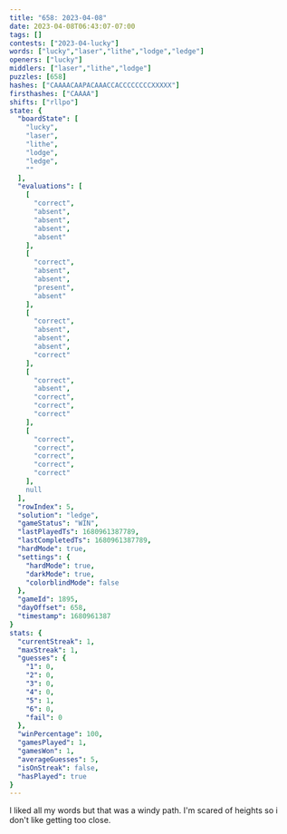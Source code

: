 ```yaml
---
title: "658: 2023-04-08"
date: 2023-04-08T06:43:07-07:00
tags: []
contests: ["2023-04-lucky"]
words: ["lucky","laser","lithe","lodge","ledge"]
openers: ["lucky"]
middlers: ["laser","lithe","lodge"]
puzzles: [658]
hashes: ["CAAAACAAPACAAACCACCCCCCCCXXXXX"]
firsthashes: ["CAAAA"]
shifts: ["rllpo"]
state: {
  "boardState": [
    "lucky",
    "laser",
    "lithe",
    "lodge",
    "ledge",
    ""
  ],
  "evaluations": [
    [
      "correct",
      "absent",
      "absent",
      "absent",
      "absent"
    ],
    [
      "correct",
      "absent",
      "absent",
      "present",
      "absent"
    ],
    [
      "correct",
      "absent",
      "absent",
      "absent",
      "correct"
    ],
    [
      "correct",
      "absent",
      "correct",
      "correct",
      "correct"
    ],
    [
      "correct",
      "correct",
      "correct",
      "correct",
      "correct"
    ],
    null
  ],
  "rowIndex": 5,
  "solution": "ledge",
  "gameStatus": "WIN",
  "lastPlayedTs": 1680961387789,
  "lastCompletedTs": 1680961387789,
  "hardMode": true,
  "settings": {
    "hardMode": true,
    "darkMode": true,
    "colorblindMode": false
  },
  "gameId": 1895,
  "dayOffset": 658,
  "timestamp": 1680961387
}
stats: {
  "currentStreak": 1,
  "maxStreak": 1,
  "guesses": {
    "1": 0,
    "2": 0,
    "3": 0,
    "4": 0,
    "5": 1,
    "6": 0,
    "fail": 0
  },
  "winPercentage": 100,
  "gamesPlayed": 1,
  "gamesWon": 1,
  "averageGuesses": 5,
  "isOnStreak": false,
  "hasPlayed": true
}
---
```

<!-- more -->
I liked all my words but that was a windy path. I'm scared of heights so i don't like getting too close.
